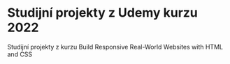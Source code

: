# Studijní projekty z Udemy kurzu 2022
Studijní projekty z kurzu Build Responsive Real-World Websites with HTML and CSS
